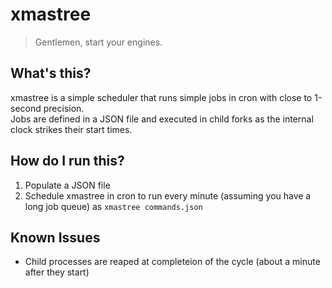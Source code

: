 # xmastree

> Gentlemen, start your engines.    


## What's this?

xmastree is a simple scheduler that runs simple jobs in cron with close to 1-second precision.  
Jobs are defined in a JSON file and executed in child forks as the internal clock strikes their start times.


## How do I run this?

1. Populate a JSON file 
2. Schedule xmastree in cron to run every minute (assuming you have a long job queue) as ```xmastree commands.json```  


## Known Issues

* Child processes are reaped at completeion of the cycle (about a minute after they start)
